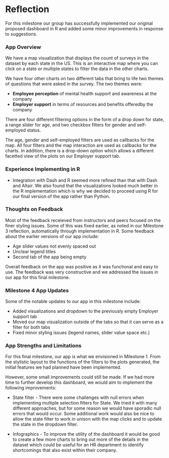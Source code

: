 # Reflection

For this milestone our group has successfully implemented our original proposed dashboard in R and added some minor improvements in response to suggestions.

### App Overview

We have a map visualization that displays the count of surveys in the dataset by each state in the US. This is an interactive map where you can click on a state or multiple states to filter the data in the other charts.

We have four other charts on two different tabs that bring to life two themes of questions that were asked in the survey. The two themes were:

-   **Employee perception** of mental health support and awareness at the company
-   **Employer support** in terms of resources and benefits offeredby the company

There are four different filtering options in the form of a drop down for state, a range slider for age, and two checkbox filters for gender and self-employed status.

The age, gender and self-employed filters are used as callbacks for the map. All four filters and the map interaction are used as callbacks for the charts. In addition, there is a drop-down option which allows a different facetted view of the plots on our Employer support tab.

### Experience Implementing in R

-   Integration with Dash and R seemed more refined than that with Dash and Altair. We also found that the visualizations looked much better in the R implementation which is why we decided to proceed using R for our final version of the app rather than Python. 

### Thoughts on Feedback

Most of the feedback receieved from instructors and peers focused on the finer styling issues. Some of this was fixed earlier, as noted in our Milestone 3 reflection, automatically through implementation in R. Some feedback about the earlier versions of our app include:

  - Age slider values not evenly spaced out
  - Unclear legend titles
   - Second tab of the app being empty
        
Overall feedback on the app was positive as it was functional and easy to use. The feedback was very constructive and we addressed the issues in our app for this final milestone. 

### Milestone 4 App Updates

Some of the notable updates to our app in this milestone include:

   - Added visualizations and dropdown to the previously empty Employer support tab
   - Moved our map visualization outside of the tabs so that it can serve as a filter for both tabs
   - Fixed minor styling issues (legend names, slider value space etc.)

### App Strengths and Limitations

For this final milestone, our app is what we envisioned in Milestone 1. From the stylistic layout to the functions of the filters to the plots generated, the initial features we had planned have been implemented.

However, some small improvements could still be made. If we had more time to further develop this dashboard, we would aim to implement the following improvements:

-   State filter - There were some challenges with null errors when implementing multiple selection filters for State. We tried it with many different approaches, but for some reason we would have sporadic null errors that would occur. Some additional work would also be nice to allow the state filter to work in unison with the map clicks and to update the state in the dropdown filter.

-   Infographics - To improve the utility of the dashboard it would be good to create a few more charts to bring out more of the details in the dataset which could be useful for an HR department to identify shortcomings that also exist within their company.
